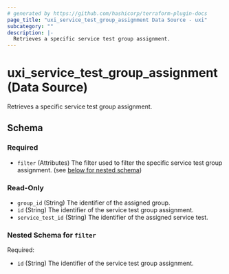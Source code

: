 ```yaml
---
# generated by https://github.com/hashicorp/terraform-plugin-docs
page_title: "uxi_service_test_group_assignment Data Source - uxi"
subcategory: ""
description: |-
  Retrieves a specific service test group assignment.
---
```


# uxi_service_test_group_assignment (Data Source)

Retrieves a specific service test group assignment.



<!-- schema generated by tfplugindocs -->
## Schema

### Required

- `filter` (Attributes) The filter used to filter the specific service test group assignment. (see [below for nested schema](#nestedatt--filter))

### Read-Only

- `group_id` (String) The identifier of the assigned group.
- `id` (String) The identifier of the service test group assignment.
- `service_test_id` (String) The identifier of the assigned service test.

<a id="nestedatt--filter"></a>
### Nested Schema for `filter`

Required:

- `id` (String) The identifier of the service test group assignment.
